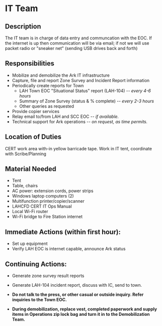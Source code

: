 <title>IT Team</title>

# IT Team

## Description

The IT team is in charge of data entry and communcation with the EOC.  If the internet is up then communication will be via email;
if not we will use packet radio or "sneaker net" (sending USB drives back and forth)


## Responsibilities

* Mobilize and demobilize the Ark IT infrastructure
* Capture, file and report Zone Survey and Incident Report information
* Periodically create reports for Town
  * LAH Town EOC "Situational Status" report (LAH-104) -- *every 4-6 hours*
  * Summary of Zone Survey (status & % complete) -- *every 2-3 hours*
  * Other queries as requested
* Provide copier services
* Relay email to/from LAH and SCC EOC -- *if available.*
* Technical support for Ark operations -- *on request, as time permits.*

## Location of Duties

CERT work area with-in yellow barricade tape.
Work in IT tent, coordinate with Scribe/Planning

## Material Needed

* Tent
* Table, chairs
* AC power: extension cords, power strips
* Windows laptop computers (2)
* Multifunction printer/copier/scanner
* LAHCFD CERT IT Ops Manual
* Local Wi-Fi router
* Wi-Fi bridge to Fire Station internet

## Immediate Actions \(within first hour\):

* Set up equipment
* Verify LAH EOC is internet capable, announce Ark status

## Continuing Actions:
* Generate zone survey result reports
* Generate LAH-104 incident report, discuss with IC, send to town.

* **Do not talk to the press, or other casual or outside inquiry. Refer inquiries to the Town EOC.**

* **During demobilization, replace vest, completed paperwork and supply items in Operations zip lock bag and turn it in to the Demobilization Team.**




